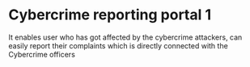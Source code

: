 # Cybercrime reporting portal 1
It enables user who has got affected by the cybercrime attackers, can easily report their complaints which is directly connected with the Cybercrime officers
